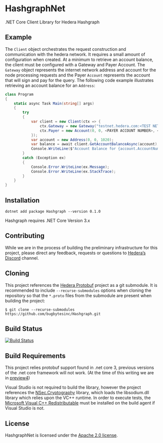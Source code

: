 # HashgraphNet
.NET Core Client Library for Hedera Hashgraph

## Example
The ```Client``` object orchestrates the request construction and communication with the hedera network.   It requires a small amount of configuration when created.  At a minimum to retrieve an account balance, the client must be configured with a Gateway and Payer Account.  The ```Gateway``` object represents the internet network address and account for the node processing requests and the Payer ```Account``` represents the account that will sign and pay for the query.  The following code example illustrates retrieving an account balance for an ```Address```:
```csharp
class Program
{
    static async Task Main(string[] args)
    {
        try
        {
            var client = new Client(ctx => {
                ctx.Gateway = new Gateway("testnet.hedera.com:<TEST NET PORT HERE>", 0, 0, 3);
                ctx.Payer = new Account(0, 0, <PAYER ACCOUNT NUMBER>, <PRIVATE KEY IN HEX>);
            });
            var account = new Address(0, 0, 1020);
            var balance = await client.GetAccountBalanceAsync(account);
            Console.WriteLine($"Account Balance for {account.AccountNum} is {balance} tinybars.");
        }
        catch (Exception ex)
        {
            Console.Error.WriteLine(ex.Message);
            Console.Error.WriteLine(ex.StackTrace);
        }
    }
}

```
## Installation
```
dotnet add package Hashgraph --version 0.1.0
```
Hashgraph requires .NET Core Version 3.x

## Contributing
While we are in the process of building the preliminary infrastructure for this project, please direct any feedback, requests or questions to  [Hedera’s Discord](https://discordapp.com/invite/FFb9YFX) channel.

## Cloning
This project references the [Hedera Protobuf](https://github.com/hashgraph/hedera-protobuf) 
project as a git submodule.  It is recommended to include ```--recurse-submodules``` options 
when cloning the repository so that the ```*.proto``` files from the submodule are present
when building the project:
```
$ git clone --recurse-submodules https://github.com/bugbytesinc/Hashgraph.git
```

## Build Status
[![Build Status](https://bugbytes.visualstudio.com/Hashgraph/_apis/build/status/Hashgraph%20Continuous%20Build?branchName=master)](https://bugbytes.visualstudio.com/Hashgraph/_build/latest?definitionId=27&branchName=master)

## Build Requirements
This project relies protobuf support found in .net core 3, 
previous versions of the .net core framework will not work.
(At the time of this writing we are in [preview4](https://dotnet.microsoft.com/download/dotnet-core/3.0))

Visual Studio is not required to build the library, however the project
references the [NSec.Cryptography](https://nsec.rocks/) library, which 
loads the libsodium.dll library which relies upon the VC++ runtime. In
order to execute tests, the [Microsoft Visual C++ Redistributable](https://support.microsoft.com/en-us/help/2977003/the-latest-supported-visual-c-downloads)
must be installed on the build agent if Visual Studio is not.

## License
HashgraphNet is licensed under the [Apache 2.0 license](https://licenses.nuget.org/Apache-2.0).